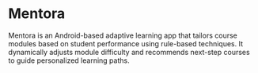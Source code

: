 # Mentora
Mentora is an Android-based adaptive learning app that tailors course modules based on student performance using rule-based techniques. It dynamically adjusts module difficulty and recommends next-step courses to guide personalized learning paths. 
